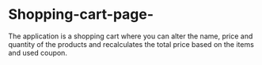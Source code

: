 # Shopping-cart-page-
The application is a shopping cart where you can alter the name, price and quantity of the products and recalculates the total price based on the items and used coupon.
